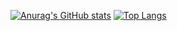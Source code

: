 [![Anurag's GitHub stats](https://github-readme-stats.vercel.app/api?username=Jonathan-Rao&count_private=true&show_icons=true&repo=github-readme-stats&theme=radical)](https://github.com/Jonathan-Rao)
[![Top Langs](https://github-readme-stats.vercel.app/api/top-langs/?username=Jonathan-Rao&layout=compact)](https://github.com/Jonathan-Rao)

